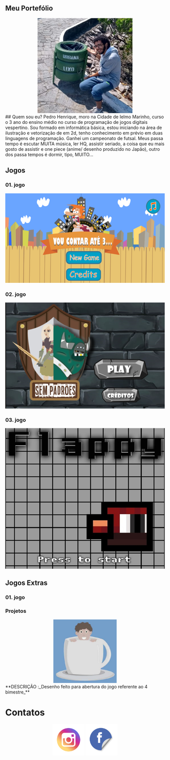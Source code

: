 ## Meu Portefólio
<center>
<img src="5b602aa9-8f45-4657-9f68-f2071f619208.jpg" width="300" height="300"> 
</center>
## Quem sou eu?
Pedro Henrique, moro na Cidade de Ielmo Marinho, curso o 3 ano do ensino médio no curso de programação de jogos digitais vespertino. Sou formado em informática básica, estou iniciando na área de ilustração e vetorização de em 2d, tenho conhecimento em  prévio em duas linguagens de programação. Ganhei um campeonato de futsal.
Meus passa tempo é escutar MUITA música, ler HQ, assistir seriado, a coisa que eu mais gosto de assistir e one piece (anime/ desenho produzido no Japão), outro dos passa tempos é dormir, tipo, MUITO...

## Jogos
### 01. jogo
[![imagem 01](1JG.png)](https://maciellima.github.io/VouContarAte3/)

### 02. jogo
[![imagem 02](facil.png)](https://maciellima.github.io/sempadrao/)

### 03. jogo
[![imagem 03](fr.jpg)](https://PedroHenriqueall.github.io/fb/)

## Jogos Extras
### 01. jogo

### Projetos
<center>
 <img src="f6426b77-2546-45ce-b90b-0deac63ebacb.jpg" width="200" height="200">
</center>
**DESCRIÇÃO :_Desenho feito para abertura do jogo referente ao 4 bimestre_**

# Contatos
<center>
<a href="https://www.instagram.com/ph_sei_la/" target="_blank">
<img title="INSTAGRAM" alt="NOME" src="inta.png" width="100" height="100" /></a>
<a href="https://www.facebook.com/pedro.kaneki" target="_blank">
<img title="FACEBOOK" alt="NOME" src="fc.png" width="100" height="100" /></a>
</center>
